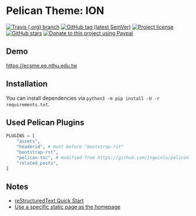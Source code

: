 # Pelican Theme: ION

[![Travis (.org) branch](https://img.shields.io/travis/jfcherng/pelican-theme-ion/master?style=flat-square)](https://travis-ci.org/jfcherng/pelican-theme-ion)
[![GitHub tag (latest SemVer)](https://img.shields.io/github/tag/jfcherng/pelican-theme-ion?style=flat-square&logo=github)](https://github.com/jfcherng/pelican-theme-ion/tags)
[![Project license](https://img.shields.io/github/license/jfcherng/pelican-theme-ion?style=flat-square&logo=github)](https://github.com/jfcherng/pelican-theme-ion/blob/master/LICENSE)
[![GitHub stars](https://img.shields.io/github/stars/jfcherng/pelican-theme-ion?style=flat-square&logo=github)](https://github.com/jfcherng/pelican-theme-ion/stargazers)
[![Donate to this project using Paypal](https://img.shields.io/badge/paypal-donate-blue.svg?style=flat-square&logo=paypal)](https://www.paypal.me/jfcherng/5usd)

## Demo

https://ecsme.ee.nthu.edu.tw

## Installation

You can install dependencies via `python3 -m pip install -U -r requirements.txt`.

## Used Pelican Plugins

```python
PLUGINS = [
    "assets",
    "headerid", # must before "bootstrap-rst"
    "bootstrap-rst",
    "pelican-toc", # modified from https://github.com/ingwinlu/pelican-toc
    "related_posts",
]
```

## Notes

- [reStructuredText Quick Start](http://docutils.sourceforge.net/docs/user/rst/quickref.html)
- [Use a specific static page as the homepage](http://docs.getpelican.com/en/stable/faq.html#how-can-i-use-a-static-page-as-my-home-page)
